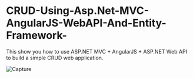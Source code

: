 # CRUD-Using-Asp.Net-MVC-AngularJS-WebAPI-And-Entity-Framework-
This show you how to use ASP.NET MVC + AngularJS + ASP.NET Web API to build a simple CRUD web application.

![Capture](https://user-images.githubusercontent.com/55177325/125119482-71727a00-e0f1-11eb-9544-a993d5231796.GIF)

